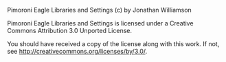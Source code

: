 Pimoroni Eagle Libraries and Settings (c) by Jonathan Williamson

Pimoroni Eagle Libraries and Settings is licensed under a
Creative Commons Attribution 3.0 Unported License.

You should have received a copy of the license along with this
work.  If not, see <http://creativecommons.org/licenses/by/3.0/>.